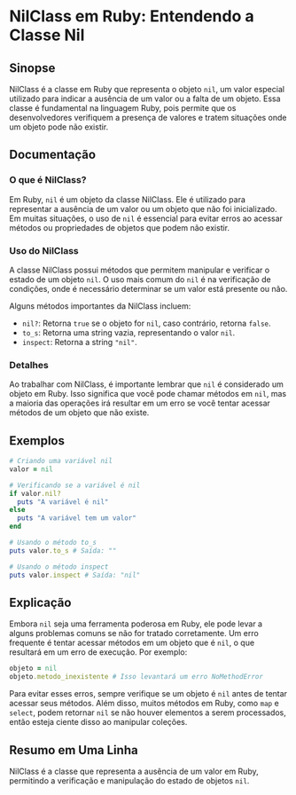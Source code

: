 <!--
Meta Description: # NilClass em Ruby: Entendendo a Classe Nil ## Sinopse NilClass é a classe em Ruby que representa o objeto `nil`, um valor especial utilizado para ind...
Meta Keywords: nil, objeto, que, valor, ruby
-->

# NilClass em Ruby: Entendendo a Classe Nil

## Sinopse
NilClass é a classe em Ruby que representa o objeto `nil`, um valor especial utilizado para indicar a ausência de um valor ou a falta de um objeto. Essa classe é fundamental na linguagem Ruby, pois permite que os desenvolvedores verifiquem a presença de valores e tratem situações onde um objeto pode não existir.

## Documentação
### O que é NilClass?
Em Ruby, `nil` é um objeto da classe NilClass. Ele é utilizado para representar a ausência de um valor ou um objeto que não foi inicializado. Em muitas situações, o uso de `nil` é essencial para evitar erros ao acessar métodos ou propriedades de objetos que podem não existir.

### Uso do NilClass
A classe NilClass possui métodos que permitem manipular e verificar o estado de um objeto `nil`. O uso mais comum do `nil` é na verificação de condições, onde é necessário determinar se um valor está presente ou não.

Alguns métodos importantes da NilClass incluem:
- `nil?`: Retorna `true` se o objeto for `nil`, caso contrário, retorna `false`.
- `to_s`: Retorna uma string vazia, representando o valor `nil`.
- `inspect`: Retorna a string `"nil"`.

### Detalhes
Ao trabalhar com NilClass, é importante lembrar que `nil` é considerado um objeto em Ruby. Isso significa que você pode chamar métodos em `nil`, mas a maioria das operações irá resultar em um erro se você tentar acessar métodos de um objeto que não existe.

## Exemplos
```ruby
# Criando uma variável nil
valor = nil

# Verificando se a variável é nil
if valor.nil?
  puts "A variável é nil"
else
  puts "A variável tem um valor"
end

# Usando o método to_s
puts valor.to_s # Saída: ""

# Usando o método inspect
puts valor.inspect # Saída: "nil"
```

## Explicação
Embora `nil` seja uma ferramenta poderosa em Ruby, ele pode levar a alguns problemas comuns se não for tratado corretamente. Um erro frequente é tentar acessar métodos em um objeto que é `nil`, o que resultará em um erro de execução. Por exemplo:

```ruby
objeto = nil
objeto.metodo_inexistente # Isso levantará um erro NoMethodError
```

Para evitar esses erros, sempre verifique se um objeto é `nil` antes de tentar acessar seus métodos. Além disso, muitos métodos em Ruby, como `map` e `select`, podem retornar `nil` se não houver elementos a serem processados, então esteja ciente disso ao manipular coleções.

## Resumo em Uma Linha
NilClass é a classe que representa a ausência de um valor em Ruby, permitindo a verificação e manipulação do estado de objetos `nil`.